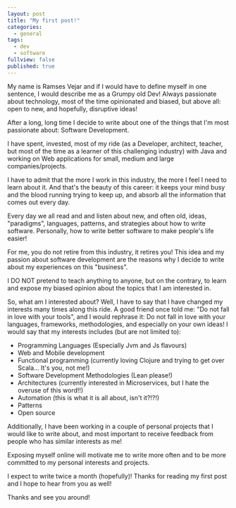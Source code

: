 ```yaml
---
layout: post
title: "My first post!"
categories: 
  - general
tags: 
  - dev
  - software
fullview: false
published: true
---
```


My name is Ramses Vejar and if I would have to define myself in one sentence, I would describe me as a Grumpy old Dev! Always passionate about technology, most of the time opinionated and biased, but above all: open to new, and hopefully, disruptive ideas!

After a long, long time I decide to write about one of the things that I'm most passionate about: Software Development.

I have spent, invested, most of my ride (as a Developer, architect, teacher, but most of the time as a learner of this challenging industry) with Java and working on Web applications for small, medium and large companies/projects.

I have to admit that the more I work in this industry, the more I feel I need to learn about it. And that's the beauty of this career: it keeps your mind busy and the blood running trying to keep up, and absorb all the information that comes out every day.

Every day we all read and and listen about new, and often old, ideas, "paradigms", languages, patterns, and strategies about how to write software. Personally, how to write better software to make people's life easier!

For me, you do not retire from this industry, it retires you! This idea and my passion about software development are the reasons why I decide to write about my experiences on this "business".

I DO NOT pretend to teach anything to anyone, but on the contrary, to learn and expose my biased opinion about the topics that I am interested in.

So, what am I interested about? Well, I have to say that I have changed my interests many times along this ride. A good friend once told me: "Do not fall in love with your tools", and I would rephrase it: Do not fall in love with your languages, frameworks, methodologies, and especially on your own ideas! I would say that my interests includes (but are not limited to):

- Programming Languages (Especially Jvm and Js flavours)
- Web and Mobile development
- Functional programming (currently loving Clojure and trying to get over Scala... It's you, not me!) 
- Software Development Methodologies (Lean please!)
- Architectures (currently interested in Microservices, but I hate the overuse of this word!!)
- Automation (this is what it is all about, isn't it?!?!)
- Patterns
- Open source

Additionally, I have been working in a couple of personal projects that I would like to write about, and most important to receive feedback from people who has similar interests as me!

Exposing myself online will motivate me to write more often and to be more committed to my personal interests and projects.


I expect to write twice a month (hopefully)! Thanks for reading my first post and I hope to hear from you as well!

Thanks and see you around!
